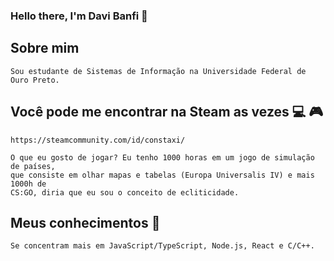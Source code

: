 ### Hello there, I'm Davi Banfi 👋

## Sobre mim

	Sou estudante de Sistemas de Informação na Universidade Federal de Ouro Preto.

## Você pode me encontrar na Steam as vezes :computer: :video_game:

	https://steamcommunity.com/id/constaxi/

	O que eu gosto de jogar? Eu tenho 1000 horas em um jogo de simulação de países, 
	que consiste em olhar mapas e tabelas (Europa Universalis IV) e mais 1000h de 
	CS:GO, diria que eu sou o conceito de ecliticidade.

## Meus conhecimentos :brain:
	
	Se concentram mais em JavaScript/TypeScript, Node.js, React e C/C++.
